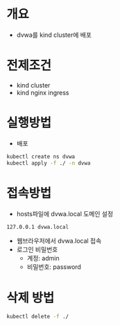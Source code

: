 # 개요
* dvwa를 kind cluster에 배포

# 전제조건
* kind cluster
* kind nginx ingress

# 실행방법
* 배포
```bash
kubectl create ns dvwa
kubectl apply -f ./ -n dvwa
```

# 접속방법

* hosts파일에 dvwa.local 도메인 설정

```sh
127.0.0.1 dvwa.local
```

* 웹브라우저에서 dvwa.local 접속
* 로그인 비밀번호
  * 계정: admin
  * 비밀번호: password

# 삭제 방법
```bash
kubectl delete -f ./
```
